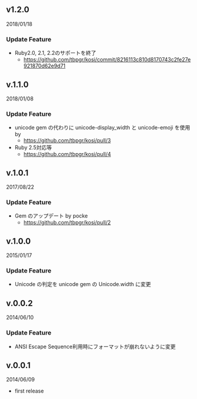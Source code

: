 ## v1.2.0
2018/01/18

### Update Feature
* Ruby2.0, 2.1, 2.2のサポートを終了
    * https://github.com/tbpgr/kosi/commit/8216113c810d8170743c2fe27e921870d62e9d71

## v.1.1.0
2018/01/08

### Update Feature
* unicode gem の代わりに unicode-display_width と unicode-emoji を使用 by
    * https://github.com/tbpgr/kosi/pull/3
* Ruby 2.5対応等
    * https://github.com/tbpgr/kosi/pull/4

## v.1.0.1
2017/08/22

### Update Feature
* Gem のアップデート by pocke
    * https://github.com/tbpgr/kosi/pull/2

## v.1.0.0
2015/01/17

### Update Feature
* Unicode の判定を unicode gem の Unicode.width に変更

## v.0.0.2
2014/06/10

### Update Feature
* ANSI Escape Sequence利用時にフォーマットが崩れないように変更

## v.0.0.1
2014/06/09

* first release
